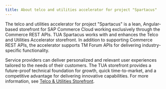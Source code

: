 ```yaml
---
title: About telco and utilities accelerator for project "Spartacus"
---
```


The telco and utilities accelerator for project "Spartacus" is a lean, Angular-based storefront for SAP Commerce Cloud working exclusively through the Commerce REST APIs. TUA Spartacus works with and enhances the Telco and Utilities Accelerator storefront. In addition to supporting Commerce REST APIs, the accelerator supports TM Forum APIs for delivering industry-specific functionality.

Service providers can deliver personalized and relevant user experiences tailored to the needs of their customers. The TUA storefront provides a future-proof technical foundation for growth, quick time-to-market, and a competitive advantage for delivering innovative capabilities. For more information, see [Telco & Utilities Storefront](https://help.sap.com/viewer/product/TELCO_ACCELERATOR/2007/en-US).

